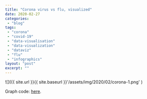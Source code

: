 ```yaml
---
title: "Corona virus vs flu, visualized"
date: 2020-02-27
categories: 
 - "blog"
tags: 
 - "corona"
 - "covid-19"
 - "data-visualisation"
 - "data-visualization"
 - "dataviz"
 - "flu"
 - "infographics"
layout: "post"
excerpt: ""
---
```


![]({{ site.url }}{{ site.baseurl }}'/assets/img/2020/02/corona-1.png' )

Graph code: [here](https://gist.github.com/bgbg/ae80e1e9a83a9d220cd4ff59b3e682ab).
